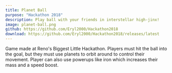 ```yaml
---
title: Planet Ball
purpose: "Hackathon 2018"
description: Play ball with your friends in interstellar high-jinx!
image: planet-ball.png
github: https://github.com/Eryl2000/Hackathon2018
download: https://github.com/Eryl2000/Hackathon2018/releases/latest
---
```

Game made at Reno's Biggest Little Hackathon. Players must hit the ball into the goal, but they must use planets to orbit around to control their movement. Player can also use powerups like iron which increases their mass and a speed boost.
